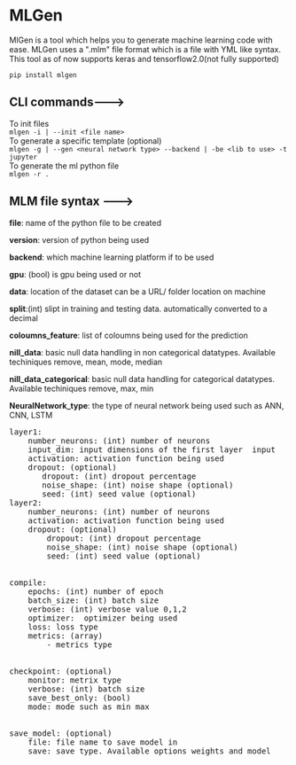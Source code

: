 # MLGen
MlGen is a tool which helps you to generate machine learning code with ease.
MLGen uses a ".mlm" file format which is a file with YML like syntax.
This tool as of now supports keras and tensorflow2.0(not fully supported)

`pip install mlgen`

## CLI commands--->
To init files  
`mlgen -i | --init <file name>`   
To generate a specific template (optional)  
`mlgen -g | --gen <neural network type> --backend | -be <lib to use> -t jupyter`  
To generate the ml python file  
`mlgen -r . `

## MLM file syntax --->

**file**: name of the python file to be created

**version**: version of python being used

**backend**: which machine learning platform if to be used

**gpu**: (bool) is gpu being used or not

**data**: location of the dataset can be a URL/ folder location on machine

**split**:(int) slipt in training and testing data. automatically converted to a decimal

**coloumns_feature**: list of coloumns being used for the prediction

**nill_data**: basic null data handling in non categorical datatypes. Available techiniques remove, mean, mode, median 

**nill_data_categorical**: basic null data handling for categorical datatypes. Available techiniques remove, max, min


**NeuralNetwork_type**: the type of neural network being used such as ANN, CNN, LSTM
<pre>
layer1:  
    number_neurons: (int) number of neurons  
    input_dim: input dimensions of the first layer  input 
    activation: activation function being used 
    dropout: (optional)  
       dropout: (int) dropout percentage  
       noise_shape: (int) noise shape (optional)  
       seed: (int) seed value (optional)  
layer2:  
    number_neurons: (int) number of neurons  
    activation: activation function being used  
    dropout: (optional)  
        dropout: (int) dropout percentage  
        noise_shape: (int) noise shape (optional)  
        seed: (int) seed value (optional)  


compile:  
    epochs: (int) number of epoch  
    batch_size: (int) batch size  
    verbose: (int) verbose value 0,1,2  
    optimizer:  optimizer being used  
    loss: loss type  
    metrics: (array)  
        - metrics type  


checkpoint: (optional)  
    monitor: metrix type  
    verbose: (int) batch size  
    save_best_only: (bool)  
    mode: mode such as min max  


save_model: (optional)  
    file: file name to save model in  
    save: save type. Available options weights and model
</pre>
